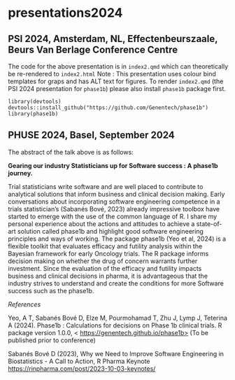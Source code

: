 # presentations2024

## PSI 2024, Amsterdam, NL, Effectenbeurszaale, Beurs Van Berlage Conference Centre

The code for the above presentation is in `index2.qmd` which can theoretically be re-rendered to `index2.html`
Note : This presentation uses colour bind templates for graps and has ALT text for figures. 
To render `index2.qmd` (the PSI 2024 presentation for `phase1b`) please also install `phase1b` package first.

```{r}
library(devtools)
devtools::install_github("https://github.com/Genentech/phase1b")
library(phase1b)
```

## PHUSE 2024, Basel, September 2024

The abstract of the talk above is as follows:

**Gearing our industry Statisticians up for Software success : A phase1b journey.**

Trial statisticians write software and are well placed to contribute to analytical solutions that inform business and clinical decision making. Early conversations about incorporating software engineering competence in a trials statistician’s (Sabanés Bové, 2023) already impressive toolbox have started to emerge with the use of the common language of R. I share my personal experience about the actions and attitudes to achieve a state-of-art solution called phase1b and highlight good software engineering principles and ways of working. The package phase1b (Yeo et al, 2024)  is a flexible toolkit that evaluates efficacy and futility analysis within the Bayesian framework for early Oncology trials. The R package informs decision making on whether the drug of concern warrants further investment. Since the evaluation of the efficacy and futility impacts business and clinical decisions in pharma, it is advantageous that the industry strives to understand and create the conditions for more Software success such as the phase1b.		
				 	 	 		
_References_

Yeo, A T, Sabanés Bové D, Elze M, Pourmohamad T, Zhu J, Lymp J, Teterina A (2024).
Phase1b : Calculations for decisions on Phase 1b clinical trials. R package
version 1.0.0, < https://genentech.github.io/phase1b>
(To be published prior to conference)

Sabanés Bové D (2023), Why we Need to Improve Software Engineering in Biostatistics - A Call to Action, 
R Pharma Keynote <https://rinpharma.com/post/2023-10-03-keynotes/>
